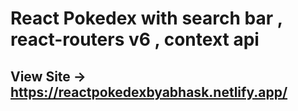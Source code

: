 # React Pokedex with search bar , react-routers v6 , context api
 ## View Site -> https://reactpokedexbyabhask.netlify.app/
